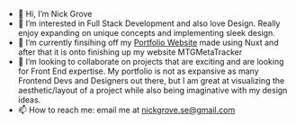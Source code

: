 - 👋 Hi, I’m Nick Grove
- 👀 I’m interested in Full Stack Development and also love Design. Really enjoy expanding on unique concepts and implementing sleek design.
- 🌱 I’m currently finsihing off my [Portfolio Website](https://nickgrove.netlify.app/) made using Nuxt and after that it is onto finishing up my website <a to="https://nickgrove.netlify.app/projects/MTGMetaTracker">MTGMetaTracker</a> 
- 💞️ I’m looking to collaborate on projects that are exciting and are looking for Front End expertise. My portfolio is not as expansive as many Frontend Devs and Designers out there, but I am great at visualizing the aesthetic/layout of a project while also being imaginative with my design ideas.
- 📫 How to reach me: email me at nickgrove.se@gmail.com


<a>
<!---
NickGroveSE/NickGroveSE is a ✨ special ✨ repository because its `README.md` (this file) appears on your GitHub profile.
You can click the Preview link to take a look at your changes.
--->
